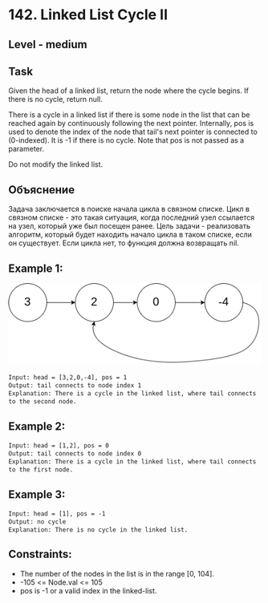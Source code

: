 # 142. Linked List Cycle II


## Level - medium


## Task
Given the head of a linked list, return the node where the cycle begins. If there is no cycle, return null.

There is a cycle in a linked list if there is some node in the list that can be reached again by continuously following the next pointer. 
Internally, pos is used to denote the index of the node that tail's next pointer is connected to (0-indexed). 
It is -1 if there is no cycle. Note that pos is not passed as a parameter.

Do not modify the linked list.


## Объяснение
Задача заключается в поиске начала цикла в связном списке. 
Цикл в связном списке - это такая ситуация, когда последний узел ссылается на узел, который уже был посещен ранее.
Цель задачи - реализовать алгоритм, который будет находить начало цикла в таком списке, если он существует. 
Если цикла нет, то функция должна возвращать nil.


## Example 1:
![img.png](img.png)
````
Input: head = [3,2,0,-4], pos = 1
Output: tail connects to node index 1
Explanation: There is a cycle in the linked list, where tail connects to the second node.
````

## Example 2:
````
Input: head = [1,2], pos = 0
Output: tail connects to node index 0
Explanation: There is a cycle in the linked list, where tail connects to the first node.
````

## Example 3:
````
Input: head = [1], pos = -1
Output: no cycle
Explanation: There is no cycle in the linked list.
````

## Constraints:
- The number of the nodes in the list is in the range [0, 104].
- -105 <= Node.val <= 105
- pos is -1 or a valid index in the linked-list.